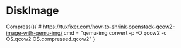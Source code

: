 # DiskImage
Compress(){ # https://tuxfixer.com/how-to-shrink-openstack-qcow2-image-with-qemu-img/ cmd = "qemu-img convert -p -O qcow2 -c OS.qcow2 OS.compressed.qcow2" }
